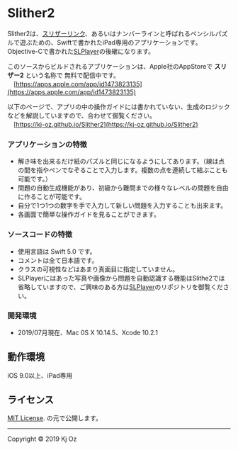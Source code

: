 Slither2
======================
Slither2は、[スリザーリンク](http://ja.wikipedia.org/wiki/スリザーリンク)、あるいはナンバーラインと呼ばれるペンシルパズルで遊ぶための、Swiftで書かれたiPad専用のアプリケーションです。
Objective-Cで書かれた[SLPlayer](https://github.com/kj-oz/SLPlayer)の後継になります。

このソースからビルドされるアプリケーションは、Apple社のAppStoreで **スリザー2** という名称で
無料で配信中です。  
　[https://apps.apple.com/app/id1473823135](https://apps.apple.com/app/id1473823135)

以下のページで、アプリの中の操作ガイドには書かれていない、生成のロジックなどを解説していますので、合わせて御覧ください。  
　[https://kj-oz.github.io/Slither2](https://kj-oz.github.io/Slither2)

### アプリケーションの特徴 

* 解き味を出来るだけ紙のパズルと同じになるようにしてあります。（線は点の間を指やペンでなぞることで入力します。複数の点を連続して結ぶことも可能です。）
* 問題の自動生成機能があり、初級から難問までの様々なレベルの問題を自由に作ることが可能です。
* 自分で1つ1つの数字を手で入力して新しい問題を入力することも出来ます。
* 各画面で簡単な操作ガイドを見ることができます。

### ソースコードの特徴 

* 使用言語は Swift 5.0 です。
* コメントは全て日本語です。
* クラスの可視性などはあまり真面目に指定していません。
* SLPlayerにはあった写真や画像から問題を自動認識する機能はSlithe2では省略していますので、ご興味のある方は[SLPlayer](https://github.com/kj-oz/SLPlayer)のリポジトリを御覧ください。

### 開発環境

* 2019/07月現在、Mac 0S X 10.14.5、Xcode 10.2.1

動作環境
-----
iOS 9.0以上、iPad専用

ライセンス
-----
 [MIT License](http://www.opensource.org/licenses/mit-license.php). の元で公開します。  

-----
Copyright &copy; 2019 Kj Oz  

